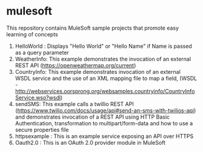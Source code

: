 # mulesoft
This repository contains MuleSoft sample projects that promote easy learning of concepts

1. HelloWorld : Displays "Hello World" or "Hello Name" if Name is passed as a query parameter
2. WeatherInfo: This example demonstrates the invocation of an external REST API  (https://openweathermap.org/current)
3. CountryInfo: This example demonstrates invocation of an external WSDL service and the use of an XML mapping file to map a field, (WSDL - http://webservices.oorsprong.org/websamples.countryinfo/CountryInfoService.wso?wsdl)
4. sendSMS: This example calls a twillio REST API (https://www.twilio.com/docs/usage/api#send-an-sms-with-twilios-api) and demonstrates invocation of a REST API using HTTP Basic Authentication, transformation to multipart/form-data and how to use a secure properties file
5. httpsexample : This is an example service exposing an API over HTTPS
6. Oauth2.0 : This is an OAuth 2.0 provider module in MuleSoft
